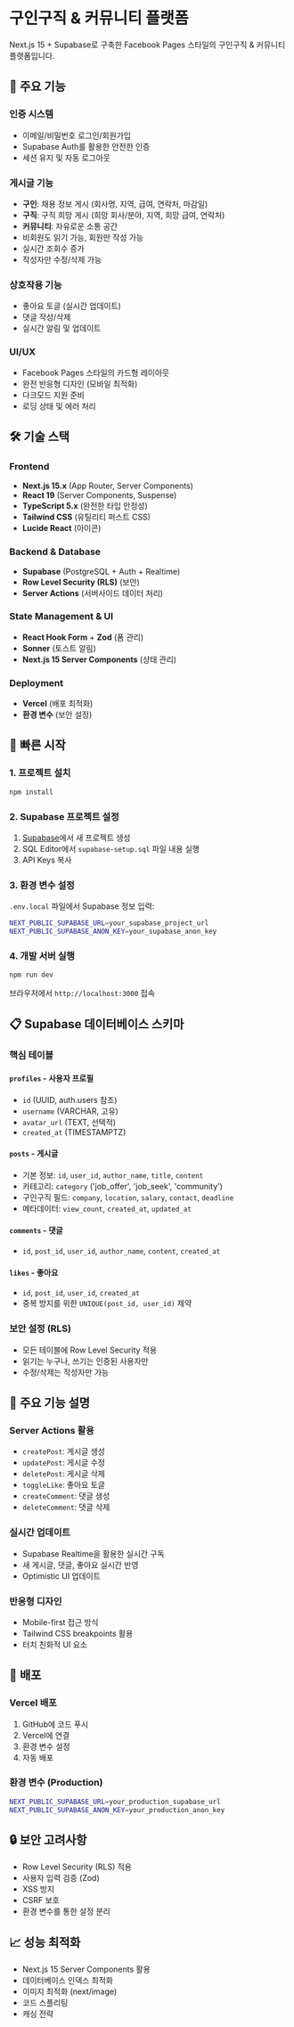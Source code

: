 # 구인구직 & 커뮤니티 플랫폼

Next.js 15 + Supabase로 구축한 Facebook Pages 스타일의 구인구직 & 커뮤니티 플랫폼입니다.

## 🚀 주요 기능

### 인증 시스템
- 이메일/비밀번호 로그인/회원가입
- Supabase Auth를 활용한 안전한 인증
- 세션 유지 및 자동 로그아웃

### 게시글 기능
- **구인**: 채용 정보 게시 (회사명, 지역, 급여, 연락처, 마감일)
- **구직**: 구직 희망 게시 (희망 회사/분야, 지역, 희망 급여, 연락처)
- **커뮤니티**: 자유로운 소통 공간
- 비회원도 읽기 가능, 회원만 작성 가능
- 실시간 조회수 증가
- 작성자만 수정/삭제 가능

### 상호작용 기능
- 좋아요 토글 (실시간 업데이트)
- 댓글 작성/삭제
- 실시간 알림 및 업데이트

### UI/UX
- Facebook Pages 스타일의 카드형 레이아웃
- 완전 반응형 디자인 (모바일 최적화)
- 다크모드 지원 준비
- 로딩 상태 및 에러 처리

## 🛠 기술 스택

### Frontend
- **Next.js 15.x** (App Router, Server Components)
- **React 19** (Server Components, Suspense)
- **TypeScript 5.x** (완전한 타입 안정성)
- **Tailwind CSS** (유틸리티 퍼스트 CSS)
- **Lucide React** (아이콘)

### Backend & Database
- **Supabase** (PostgreSQL + Auth + Realtime)
- **Row Level Security (RLS)** (보안)
- **Server Actions** (서버사이드 데이터 처리)

### State Management & UI
- **React Hook Form** + **Zod** (폼 관리)
- **Sonner** (토스트 알림)
- **Next.js 15 Server Components** (상태 관리)

### Deployment
- **Vercel** (배포 최적화)
- **환경 변수** (보안 설정)

## 🚀 빠른 시작

### 1. 프로젝트 설치

```bash
npm install
```

### 2. Supabase 프로젝트 설정

1. [Supabase](https://supabase.com)에서 새 프로젝트 생성
2. SQL Editor에서 `supabase-setup.sql` 파일 내용 실행
3. API Keys 복사

### 3. 환경 변수 설정

`.env.local` 파일에서 Supabase 정보 입력:

```bash
NEXT_PUBLIC_SUPABASE_URL=your_supabase_project_url
NEXT_PUBLIC_SUPABASE_ANON_KEY=your_supabase_anon_key
```

### 4. 개발 서버 실행

```bash
npm run dev
```

브라우저에서 `http://localhost:3000` 접속

## 📋 Supabase 데이터베이스 스키마

### 핵심 테이블

#### `profiles` - 사용자 프로필
- `id` (UUID, auth.users 참조)
- `username` (VARCHAR, 고유)
- `avatar_url` (TEXT, 선택적)
- `created_at` (TIMESTAMPTZ)

#### `posts` - 게시글
- 기본 정보: `id`, `user_id`, `author_name`, `title`, `content`
- 카테고리: `category` ('job_offer', 'job_seek', 'community')
- 구인구직 필드: `company`, `location`, `salary`, `contact`, `deadline`
- 메타데이터: `view_count`, `created_at`, `updated_at`

#### `comments` - 댓글
- `id`, `post_id`, `user_id`, `author_name`, `content`, `created_at`

#### `likes` - 좋아요
- `id`, `post_id`, `user_id`, `created_at`
- 중복 방지를 위한 `UNIQUE(post_id, user_id)` 제약

### 보안 설정 (RLS)
- 모든 테이블에 Row Level Security 적용
- 읽기는 누구나, 쓰기는 인증된 사용자만
- 수정/삭제는 작성자만 가능

## 🔧 주요 기능 설명

### Server Actions 활용
- `createPost`: 게시글 생성
- `updatePost`: 게시글 수정
- `deletePost`: 게시글 삭제
- `toggleLike`: 좋아요 토글
- `createComment`: 댓글 생성
- `deleteComment`: 댓글 삭제

### 실시간 업데이트
- Supabase Realtime을 활용한 실시간 구독
- 새 게시글, 댓글, 좋아요 실시간 반영
- Optimistic UI 업데이트

### 반응형 디자인
- Mobile-first 접근 방식
- Tailwind CSS breakpoints 활용
- 터치 친화적 UI 요소

## 🚀 배포

### Vercel 배포

1. GitHub에 코드 푸시
2. Vercel에 연결
3. 환경 변수 설정
4. 자동 배포

### 환경 변수 (Production)
```bash
NEXT_PUBLIC_SUPABASE_URL=your_production_supabase_url
NEXT_PUBLIC_SUPABASE_ANON_KEY=your_production_anon_key
```

## 🔒 보안 고려사항

- Row Level Security (RLS) 적용
- 사용자 입력 검증 (Zod)
- XSS 방지
- CSRF 보호
- 환경 변수를 통한 설정 분리

## 📈 성능 최적화

- Next.js 15 Server Components 활용
- 데이터베이스 인덱스 최적화
- 이미지 최적화 (next/image)
- 코드 스플리팅
- 캐싱 전략
